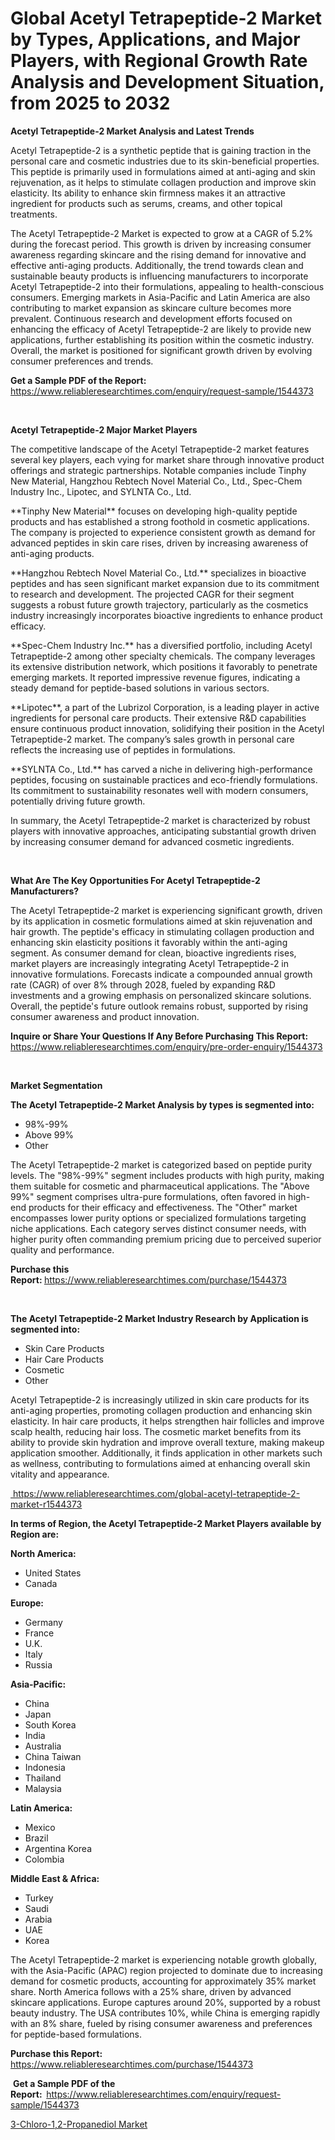 <p><h1>Global Acetyl Tetrapeptide-2 Market by Types, Applications, and Major Players, with Regional Growth Rate Analysis and Development Situation, from 2025 to 2032</h1></p><p><strong>Acetyl Tetrapeptide-2 Market Analysis and Latest Trends</strong></p>
<p><p>Acetyl Tetrapeptide-2 is a synthetic peptide that is gaining traction in the personal care and cosmetic industries due to its skin-beneficial properties. This peptide is primarily used in formulations aimed at anti-aging and skin rejuvenation, as it helps to stimulate collagen production and improve skin elasticity. Its ability to enhance skin firmness makes it an attractive ingredient for products such as serums, creams, and other topical treatments.</p><p>The Acetyl Tetrapeptide-2 Market is expected to grow at a CAGR of 5.2% during the forecast period. This growth is driven by increasing consumer awareness regarding skincare and the rising demand for innovative and effective anti-aging products. Additionally, the trend towards clean and sustainable beauty products is influencing manufacturers to incorporate Acetyl Tetrapeptide-2 into their formulations, appealing to health-conscious consumers. Emerging markets in Asia-Pacific and Latin America are also contributing to market expansion as skincare culture becomes more prevalent. Continuous research and development efforts focused on enhancing the efficacy of Acetyl Tetrapeptide-2 are likely to provide new applications, further establishing its position within the cosmetic industry. Overall, the market is positioned for significant growth driven by evolving consumer preferences and trends.</p></p>
<p><strong>Get a Sample PDF of the Report:&nbsp;</strong> <a href="https://www.reliableresearchtimes.com/enquiry/request-sample/1544373?utm_campaign=2229&utm_medium=2&utm_source=Github&utm_content=ia&utm_term=01022025&utm_id=acetyl-tetrapeptide-2">https://www.reliableresearchtimes.com/enquiry/request-sample/1544373</a></p>
<p>&nbsp;</p>
<p><strong>Acetyl Tetrapeptide-2 Major Market Players</strong></p>
<p><p>The competitive landscape of the Acetyl Tetrapeptide-2 market features several key players, each vying for market share through innovative product offerings and strategic partnerships. Notable companies include Tinphy New Material, Hangzhou Rebtech Novel Material Co., Ltd., Spec-Chem Industry Inc., Lipotec, and SYLNTA Co., Ltd.</p><p>**Tinphy New Material** focuses on developing high-quality peptide products and has established a strong foothold in cosmetic applications. The company is projected to experience consistent growth as demand for advanced peptides in skin care rises, driven by increasing awareness of anti-aging products.</p><p>**Hangzhou Rebtech Novel Material Co., Ltd.** specializes in bioactive peptides and has seen significant market expansion due to its commitment to research and development. The projected CAGR for their segment suggests a robust future growth trajectory, particularly as the cosmetics industry increasingly incorporates bioactive ingredients to enhance product efficacy.</p><p>**Spec-Chem Industry Inc.** has a diversified portfolio, including Acetyl Tetrapeptide-2 among other specialty chemicals. The company leverages its extensive distribution network, which positions it favorably to penetrate emerging markets. It reported impressive revenue figures, indicating a steady demand for peptide-based solutions in various sectors.</p><p>**Lipotec**, a part of the Lubrizol Corporation, is a leading player in active ingredients for personal care products. Their extensive R&D capabilities ensure continuous product innovation, solidifying their position in the Acetyl Tetrapeptide-2 market. The company’s sales growth in personal care reflects the increasing use of peptides in formulations.</p><p>**SYLNTA Co., Ltd.** has carved a niche in delivering high-performance peptides, focusing on sustainable practices and eco-friendly formulations. Its commitment to sustainability resonates well with modern consumers, potentially driving future growth.</p><p>In summary, the Acetyl Tetrapeptide-2 market is characterized by robust players with innovative approaches, anticipating substantial growth driven by increasing consumer demand for advanced cosmetic ingredients.</p></p>
<p>&nbsp;</p>
<p><strong>What Are The Key Opportunities For Acetyl Tetrapeptide-2 Manufacturers?</strong></p>
<p><p>The Acetyl Tetrapeptide-2 market is experiencing significant growth, driven by its application in cosmetic formulations aimed at skin rejuvenation and hair growth. The peptide's efficacy in stimulating collagen production and enhancing skin elasticity positions it favorably within the anti-aging segment. As consumer demand for clean, bioactive ingredients rises, market players are increasingly integrating Acetyl Tetrapeptide-2 in innovative formulations. Forecasts indicate a compounded annual growth rate (CAGR) of over 8% through 2028, fueled by expanding R&D investments and a growing emphasis on personalized skincare solutions. Overall, the peptide's future outlook remains robust, supported by rising consumer awareness and product innovation.</p></p>
<p><strong>Inquire or Share Your Questions If Any Before Purchasing This Report:</strong> <a href="https://www.reliableresearchtimes.com/enquiry/pre-order-enquiry/1544373?utm_campaign=2229&utm_medium=2&utm_source=Github&utm_content=ia&utm_term=01022025&utm_id=acetyl-tetrapeptide-2">https://www.reliableresearchtimes.com/enquiry/pre-order-enquiry/1544373</a></p>
<p>&nbsp;</p>
<p><strong>Market Segmentation</strong></p>
<p><strong>The Acetyl Tetrapeptide-2 Market Analysis by types is segmented into:</strong></p>
<p><ul><li>98%-99%</li><li>Above 99%</li><li>Other</li></ul></p>
<p><p>The Acetyl Tetrapeptide-2 market is categorized based on peptide purity levels. The "98%-99%" segment includes products with high purity, making them suitable for cosmetic and pharmaceutical applications. The "Above 99%" segment comprises ultra-pure formulations, often favored in high-end products for their efficacy and effectiveness. The "Other" market encompasses lower purity options or specialized formulations targeting niche applications. Each category serves distinct consumer needs, with higher purity often commanding premium pricing due to perceived superior quality and performance.</p></p>
<p><strong>Purchase this Report:&nbsp;</strong><a href="https://www.reliableresearchtimes.com/purchase/1544373?utm_campaign=2229&utm_medium=2&utm_source=Github&utm_content=ia&utm_term=01022025&utm_id=acetyl-tetrapeptide-2">https://www.reliableresearchtimes.com/purchase/1544373</a></p>
<p>&nbsp;</p>
<p><strong>The Acetyl Tetrapeptide-2 Market Industry Research by Application is segmented into:</strong></p>
<p><ul><li>Skin Care Products</li><li>Hair Care Products</li><li>Cosmetic</li><li>Other</li></ul></p>
<p><p>Acetyl Tetrapeptide-2 is increasingly utilized in skin care products for its anti-aging properties, promoting collagen production and enhancing skin elasticity. In hair care products, it helps strengthen hair follicles and improve scalp health, reducing hair loss. The cosmetic market benefits from its ability to provide skin hydration and improve overall texture, making makeup application smoother. Additionally, it finds application in other markets such as wellness, contributing to formulations aimed at enhancing overall skin vitality and appearance.</p></p>
<p><a href="https://www.reliableresearchtimes.com/global-acetyl-tetrapeptide-2-market-r1544373?utm_campaign=2229&utm_medium=2&utm_source=Github&utm_content=ia&utm_term=01022025&utm_id=acetyl-tetrapeptide-2">&nbsp;https://www.reliableresearchtimes.com/global-acetyl-tetrapeptide-2-market-r1544373</a></p>
<p><strong>In terms of Region, the Acetyl Tetrapeptide-2 Market Players available by Region are:</strong></p>
<p>
    <p> <strong> North America: </strong>
        <ul>
            <li>United States</li>
            <li>Canada</li>
        </ul>
        </p> 
    <p> <strong> Europe: </strong>
        <ul>
            <li>Germany</li>
            <li>France</li>
            <li>U.K.</li>
            <li>Italy</li>
            <li>Russia</li>
        </ul>
        </p> 
    <p> <strong> Asia-Pacific: </strong>
        <ul>
            <li>China</li>
            <li>Japan</li>
            <li>South Korea</li>
            <li>India</li>
            <li>Australia</li>
            <li>China Taiwan</li>
            <li>Indonesia</li>
            <li>Thailand</li>
            <li>Malaysia</li>
        </ul>
        </p> 
    <p> <strong> Latin America: </strong>
        <ul>
            <li>Mexico</li>
            <li>Brazil</li>
            <li>Argentina Korea</li>
            <li>Colombia</li>
        </ul>
        </p> 
    <p> <strong> Middle East & Africa: </strong>
        <ul>
            <li>Turkey</li>
            <li>Saudi</li>
            <li>Arabia</li>
            <li>UAE</li>
            <li>Korea</li>
        </ul>
    </p>
    </p>
<p><p>The Acetyl Tetrapeptide-2 market is experiencing notable growth globally, with the Asia-Pacific (APAC) region projected to dominate due to increasing demand for cosmetic products, accounting for approximately 35% market share. North America follows with a 25% share, driven by advanced skincare applications. Europe captures around 20%, supported by a robust beauty industry. The USA contributes 10%, while China is emerging rapidly with an 8% share, fueled by rising consumer awareness and preferences for peptide-based formulations.</p></p>
<p><strong>Purchase this Report: </strong><a href="https://www.reliableresearchtimes.com/purchase/1544373?utm_campaign=2229&utm_medium=2&utm_source=Github&utm_content=ia&utm_term=01022025&utm_id=acetyl-tetrapeptide-2">https://www.reliableresearchtimes.com/purchase/1544373</a></p>
<p>&nbsp;<strong>Get a Sample PDF of the Report:&nbsp;&nbsp;</strong><a href="https://www.reliableresearchtimes.com/enquiry/request-sample/1544373?utm_campaign=2229&utm_medium=2&utm_source=Github&utm_content=ia&utm_term=01022025&utm_id=acetyl-tetrapeptide-2">https://www.reliableresearchtimes.com/enquiry/request-sample/1544373</a></p>
<p><strong></strong></p>
<p><p><a href="https://github.com/DianaWilson796/Market-Research-Report-List-1/blob/main/3-chloro-12-propanediol-market.md?utm_campaign=2229&utm_medium=2&utm_source=Github&utm_content=ia&utm_term=01022025&utm_id=acetyl-tetrapeptide-2">3-Chloro-1,2-Propanediol Market</a></p></p>
